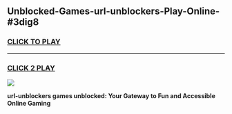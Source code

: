 
## Unblocked-Games-url-unblockers-Play-Online-#3dig8
<h3>
<a href="https://premium.freeplayer.one?title=url-unblockers&ref=27F">CLICK TO PLAY</a></h3>
<hr>

<h3>
<a href="https://premium.freeplayer.one?title=url-unblockers&ref=27F">CLICK 2 PLAY</a>
  
</h3>

<a href="https://premium.freeplayer.one?title=url-unblockers&ref=27F"><img src="https://clearcache.store/games.png"></a>


**url-unblockers games unblocked: Your Gateway to Fun and Accessible Online Gaming**
